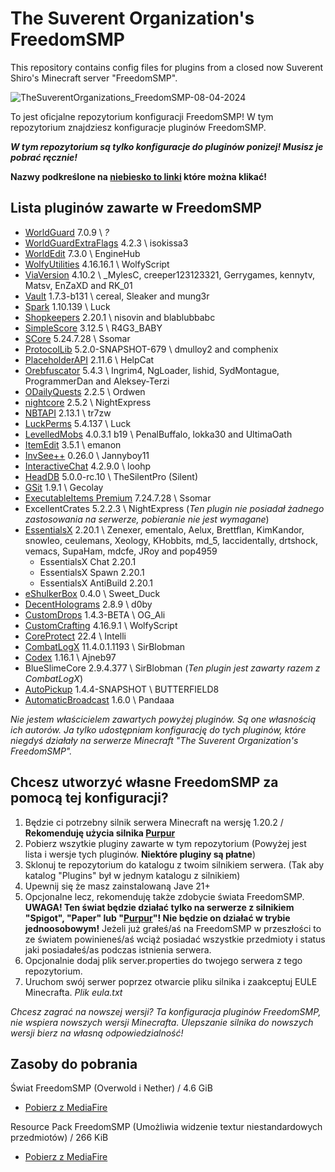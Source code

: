 # The Suverent Organization's FreedomSMP
This repository contains config files for plugins from a closed now Suverent Shiro's Minecraft server "FreedomSMP".

<!----------------------------------------------------------------------------->
![TheSuverentOrganizations_FreedomSMP-08-04-2024](https://github.com/user-attachments/assets/cf3b02e3-0e18-4f97-bbc7-05c965eb0569)

To jest oficjalne repozytorium konfiguracji FreedomSMP! W tym repozytorium znajdziesz konfiguracje pluginów FreedomSMP.

___W tym repozytorium są tylko konfiguracje do pluginów ponizej! Musisz je pobrać ręcznie!___

**Nazwy podkreślone na [niebiesko to linki](https://www.youtube.com/watch?v=dQw4w9WgXcQ) które można klikać!**
<!----------------------------------------------------------------------------->
## Lista pluginów zawarte w FreedomSMP
  - [WorldGuard](https://dev.bukkit.org/projects/worldguard) 7.0.9 \ *?*
  - [WorldGuardExtraFlags](https://www.spigotmc.org/resources/worldguard-extra-flags.4823/) 4.2.3 \ isokissa3
  - [WorldEdit](https://dev.bukkit.org/projects/worldedit) 7.3.0 \ EngineHub
  - [WolfyUtilities](https://www.spigotmc.org/resources/wolfyutilities-core-api-1-17-1-1-21-1.64124/) 4.16.16.1 \ WolfyScript
  - [ViaVersion](https://www.spigotmc.org/resources/viaversion.19254/) 4.10.2 \ _MylesC, creeper123123321, Gerrygames, kennytv, Matsv, EnZaXD and RK_01
  - [Vault](https://www.spigotmc.org/resources/vault.34315/) 1.7.3-b131 \ cereal, Sleaker and mung3r
  - [Spark](https://www.spigotmc.org/resources/spark.57242/) 1.10.139 \ Luck
  - [Shopkeepers](https://www.spigotmc.org/resources/shopkeepers.80756/) 2.20.1 \ nisovin and blablubbabc
  - [SimpleScore](https://www.spigotmc.org/resources/simplescore-animated-scoreboard.23243/) 3.12.5 \ R4G3_BABY
  - [SCore](https://github.com/Ssomar-Developement/SCore) 5.24.7.28 \ Ssomar
  - [ProtocolLib](https://www.spigotmc.org/resources/protocollib.1997/) 5.2.0-SNAPSHOT-679 \ dmulloy2 and comphenix
  - [PlaceholderAPI](https://www.spigotmc.org/resources/placeholderapi.6245/) 2.11.6 \ HelpCat
  - [Orebfuscator](https://www.spigotmc.org/resources/orebfuscator-anti-x-ray.82710/) 5.4.3 \ Ingrim4, NgLoader, lishid, SydMontague, ProgrammerDan and Aleksey-Terzi
  - [ODailyQuests](https://www.spigotmc.org/resources/odailyquests-daily-quests-plugin-1-16-1-21.100990/) 2.2.5 \ Ordwen
  - [nightcore](https://github.com/nulli0n/nightcore-spigot/releases) 2.5.2 \ NightExpress
  - [NBTAPI](https://www.spigotmc.org/resources/nbt-api.7939/) 2.13.1 \ tr7zw
  - [LuckPerms](https://luckperms.net/) 5.4.137 \ Luck
  - [LevelledMobs](https://www.spigotmc.org/resources/levelledmobs.74304/) 4.0.3.1 b19 \ PenalBuffalo, lokka30 and UltimaOath
  - [ItemEdit](https://www.spigotmc.org/resources/itemedit-1-8-x-1-21-x.40993/) 3.5.1 \ emanon
  - [InvSee++](https://modrinth.com/plugin/invsee++) 0.26.0 \ Jannyboy11
  - [InteractiveChat](https://www.spigotmc.org/resources/interactivechat-show-items-inventory-in-chat-custom-chat-keywords-bungee-velocity-support.75870/) 4.2.9.0 \ loohp
  - [HeadDB](https://github.com/TheSilentPro/HeadDB) 5.0.0-rc.10 \ TheSilentPro (Silent)
  - [GSit](https://www.spigotmc.org/resources/gsit-modern-sit-seat-and-chair-lay-and-crawl-plugin-1-16-1-21-6.62325/) 1.9.1 \ Gecolay
  - [ExecutableItems Premium](https://www.spigotmc.org/resources/%E2%9A%94%EF%B8%8Fexecutableitems-%E2%AD%90-customize-all-items-add-abilities-%E2%AD%90-ai-items-generation-on-the-discord-%E2%9C%85.83070/updates) 7.24.7.28 \ Ssomar
  - ExcellentCrates 5.2.2.3 \ NightExpress (*Ten plugin nie posiadał żadnego zastosowania na serwerze, pobieranie nie jest wymagane*)
  - [EssentialsX](https://essentialsx.net/) 2.20.1 \ Zenexer, ementalo, Aelux, Brettflan, KimKandor, snowleo, ceulemans, Xeology, KHobbits, md_5, Iaccidentally, drtshock, vemacs, SupaHam, mdcfe, JRoy and pop4959
    - EssentialsX Chat 2.20.1
    - EssentialsX Spawn 2.20.1
    - EssentialsX AntiBuild 2.20.1
  - [eShulkerBox](https://www.spigotmc.org/resources/eshulkerbox-let-players-interact-with-shulker-boxes-in-a-better-way-and-comfort.106156/) 0.4.0 \ Sweet_Duck
  - [DecentHolograms](https://www.spigotmc.org/resources/decentholograms-1-8-1-21-5-papi-support-no-dependencies.96927/) 2.8.9 \ d0by
  - [CustomDrops](https://modrinth.com/plugin/customdrops) 1.4.3-BETA \ OG_Ali
  - [CustomCrafting](https://www.spigotmc.org/resources/customcrafting-advanced-custom-recipe-plugin-1-17-1-1-20-6-free.55883/) 4.16.9.1 \ WolfyScript
  - [CoreProtect](https://www.spigotmc.org/resources/coreprotect.8631/) 22.4 \ Intelli
  - [CombatLogX](https://www.spigotmc.org/resources/combatlogx.31689/) 11.4.0.1.1193 \ SirBlobman
  - [Codex](https://www.spigotmc.org/resources/codex-rpg-discoveries-1-16-5-1-21-6.90371/) 1.16.1 \ Ajneb97
  - BlueSlimeCore 2.9.4.377 \ SirBlobman (*Ten plugin jest zawarty razem z CombatLogX*)
  - [AutoPickup](https://www.spigotmc.org/resources/autopickup-1-21-support.70157/) 1.4.4-SNAPSHOT \ BUTTERFIELD8
  - [AutomaticBroadcast](https://www.spigotmc.org/resources/automaticbroadcast-%C2%BB-placeholderapi-support-1-16-1-21.83455/) 1.6.0 \ Pandaaa


*Nie jestem właścicielem zawartych powyżej pluginów. Są one własnością ich autorów. Ja tylko udostępniam konfigurację do tych pluginów, które niegdyś działały na serwerze Minecraft "The Suverent Organization's FreedomSMP".*

<!----------------------------------------------------------------------------->
## Chcesz utworzyć własne FreedomSMP za pomocą tej konfiguracji?
1. Będzie ci potrzebny silnik serwera Minecraft na wersję 1.20.2 / **Rekomenduję użycia silnika [Purpur](https://purpurmc.org/download/purpur/1.20.2)**
2. Pobierz wszytkie pluginy zawarte w tym repozytorium (Powyżej jest lista i wersje tych pluginów. **Niektóre pluginy są płatne**)
3. Sklonuj te repozytorium do katalogu z twoim silnikiem serwera. (Tak aby katalog "Plugins" był w jednym katalogu z silnikiem)
4. Upewnij się że masz zainstalowaną Jave 21+
5. Opcjonalne lecz, rekomenduję także zdobycie świata FreedomSMP. **UWAGA! Ten świat będzie działać tylko na serwerze z silnikiem "Spigot", "Paper" lub "[Purpur](https://purpurmc.org/download/purpur/1.20.2)"! Nie będzie on działać w trybie jednoosobowym!**
  Jeżeli już grałeś/aś na FreedomSMP w przeszłości to ze światem powinieneś/aś wciąż posiadać wszystkie przedmioty i status jaki posiadałeś/as podczas istnienia serwera.
6. Opcjonalnie dodaj plik server.properties do twojego serwera z tego repozytorium.
7. Uruchom swój serwer poprzez otwarcie pliku silnika i zaakceptuj EULE Minecrafta. *Plik eula.txt*

*Chcesz zagrać na nowszej wersji? Ta konfiguracja pluginów FreedomSMP, nie wspiera nowszych wersji Minecrafta. Ulepszanie silnika do nowszych wersji bierz na własną odpowiedzialność!*

<!----------------------------------------------------------------------------->
## Zasoby do pobrania
Świat FreedomSMP (Overwold i Nether) / 4.6 GiB
  - [Pobierz z MediaFire](https://www.mediafire.com/file/evff0fw64woaj6j/FreedomSMP_WorldArchives_7-12-2024.zip/file)

Resource Pack FreedomSMP (Umożliwia widzenie textur niestandardowych przedmiotów) / 266 KiB
  - [Pobierz z MediaFire](https://www.mediafire.com/file/19v8o2b57if46k4/FreedomSMP_ResourcePack.zip/file)

<!----------------------------------------------------------------------------->

